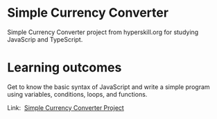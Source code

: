 # Simple Currency Converter
Simple Currency Converter project from hyperskill.org for studying JavaScrip and TypeScript.

# Learning outcomes
Get to know the basic syntax of JavaScript and write a simple program using variables, conditions, loops, and functions.

<p>Link:&nbsp;&nbsp;<a href="https://hyperskill.org/projects/231?track=32">Simple Currency Converter Project</a></p>
